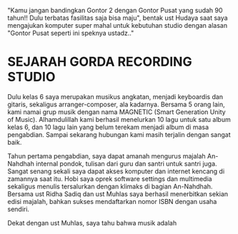 "Kamu jangan bandingkan Gontor 2 dengan Gontor Pusat yang sudah 90 tahun!! Dulu terbatas fasilitas saja bisa maju", bentak ust Hudaya saat saya mengajukan komputer super mahal untuk kebutuhan studio dengan alasan "Gontor Pusat seperti ini speknya ustadz.."


# SEJARAH GORDA RECORDING STUDIO
Dulu kelas 6 saya merupakan musikus angkatan, menjadi keyboardis dan gitaris, sekaligus arranger-composer, ala kadarnya. Bersama 5 orang lain, kami namai grup musik dengan nama MAGNETIC (Smart Generation Unity of Music). Alhamdulillah kami berhasil menelurkan 10 lagu untuk satu album kelas 6, dan 10 lagu lain yang belum terekam menjadi album di masa pengabdian. Sampai sekarang hubungan kami masih terjalin dengan sangat baik.

Tahun pertama pengabdian, saya dapat amanah mengurus majalah An-Nahdhah internal pondok, tulisan dari guru dan santri untuk santri juga. Sangat senang sekali saya dapat akses komputer dan internet kencang di zamannya saat itu. Hobi saya oprek software settings dan multimedia sekaligus menulis tersalurkan dengan klimaks di bagian An-Nahdhah. Bersama ust Ridha Sadiq dan ust Muhlas saya berhasil menerbitkan sekian edisi majalah, bahkan sukses mendaftarkan nomor ISBN dengan usaha sendiri.

Dekat dengan ust Muhlas, saya tahu bahwa musik adalah 